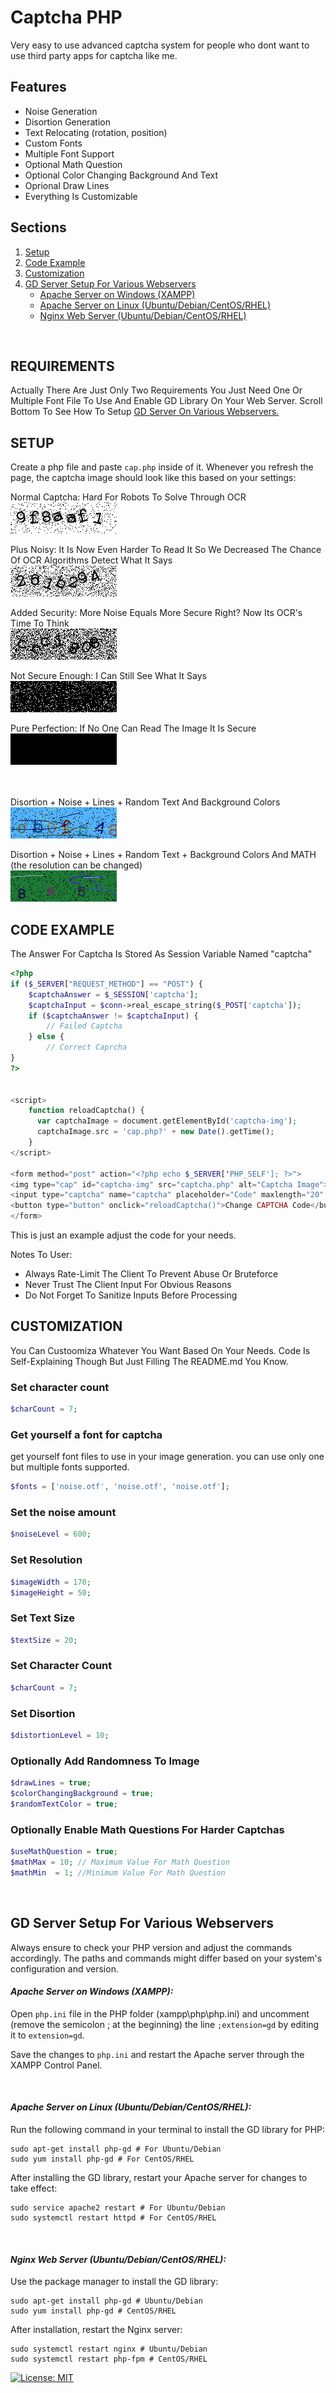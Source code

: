 
# Captcha PHP
Very easy to use advanced captcha system for people who dont want to use third party apps for captcha like me.

## Features

- Noise Generation
- Disortion Generation
- Text Relocating (rotation, position)
- Custom Fonts
- Multiple Font Support
- Optional Math Question
- Optional Color Changing Background And Text
- Oprional Draw Lines
- Everything Is Customizable

## Sections
1. [Setup](#setup) <br />
2. [Code Example](#code-example) <br />
3. [Customization](#customization) <br />
4. [GD Server Setup For Various Webservers](#gd-server-setup-for-various-webservers) <br />
    - [Apache Server on Windows (XAMPP)](#apache-server-on-windows-xampp) <br />
    - [Apache Server on Linux (Ubuntu/Debian/CentOS/RHEL)](#apache-server-on-linux-ubuntudebiancentosrhel) <br />
    - [Nginx Web Server (Ubuntu/Debian/CentOS/RHEL)](#nginx-web-server-ubuntudebiancentosrhel) <br />
<br />

## **REQUIREMENTS**
Actually There Are Just Only Two Requirements You Just Need One Or Multiple Font File To Use And Enable GD Library On Your Web Server. Scroll Bottom To See How To Setup [GD Server On Various Webservers.](#gd-server-setup-for-various-webservers) 
<br />


## **SETUP**
Create a php file and paste ```cap.php``` inside of it. Whenever you refresh the page, the captcha image should look like this based on your settings:

Normal Captcha: Hard For Robots To Solve Through OCR<br />
![1](https://raw.githubusercontent.com/Lebweuh/Captcha-PHP/main/example%20images/cap.png)

Plus Noisy: It Is Now Even Harder To Read It So We Decreased The Chance Of OCR Algorithms Detect What It Says<br />
![1](https://raw.githubusercontent.com/Lebweuh/Captcha-PHP/main/example%20images/cap2.png)

Added Security: More Noise Equals More Secure Right? Now Its OCR's Time To Think<br />
![1](https://raw.githubusercontent.com/Lebweuh/Captcha-PHP/main/example%20images/cap3.png)

Not Secure Enough: I Can Still See What It Says<br />
![1](https://raw.githubusercontent.com/Lebweuh/Captcha-PHP/main/example%20images/cap4.png)

Pure Perfection: If No One Can Read The Image It Is Secure<br />
![1](https://raw.githubusercontent.com/Lebweuh/Captcha-PHP/main/example%20images/cap5.png) <br /> <br /><br />

Disortion + Noise + Lines + Random Text And Background Colors<br />
![1](https://raw.githubusercontent.com/Lebweuh/Captcha-PHP/main/example%20images/cap6.png) <br />

Disortion + Noise + Lines + Random Text + Background Colors And MATH (the resolution can be changed)<br />
![1](https://raw.githubusercontent.com/Lebweuh/Captcha-PHP/main/example%20images/cap7.png) <br />

## **CODE EXAMPLE**
The Answer For Captcha Is Stored As Session Variable Named "captcha"
```php
<?php
if ($_SERVER["REQUEST_METHOD"] == "POST") {
    $captchaAnswer = $_SESSION['captcha'];
    $captchaInput = $conn->real_escape_string($_POST['captcha']);
    if ($captchaAnswer != $captchaInput) {
        // Failed Captcha
    } else {
        // Correct Caprcha
}
?>


<script>
    function reloadCaptcha() {
      var captchaImage = document.getElementById('captcha-img');
      captchaImage.src = 'cap.php?' + new Date().getTime();
    }
</script>

<form method="post" action="<?php echo $_SERVER['PHP_SELF']; ?>">
<img type="cap" id="captcha-img" src="captcha.php" alt="Captcha Image">
<input type="captcha" name="captcha" placeholder="Code" maxlength="20" required>
<button type="button" onclick="reloadCaptcha()">Change CAPTCHA Code</button>
</form>

```
This is just an example adjust the code for your needs.

Notes To User:
- Always Rate-Limit The Client To Prevent Abuse Or Bruteforce
- Never Trust The Client Input For Obvious Reasons
- Do Not Forget To Sanitize Inputs Before Processing <br />

## **CUSTOMIZATION**
You Can Custoomiza Whatever You Want Based On Your Needs. Code Is Self-Explaining Though But Just Filling The README.md You Know.

### Set character count

```php
$charCount = 7;
```

### Get yourself a font for captcha
get yourself font files to use in your image generation. you can use only one but multiple fonts supported.
```php
$fonts = ['noise.otf', 'noise.otf', 'noise.otf'];
```

### Set the noise amount

```php
$noiseLevel = 600;
```

### Set Resolution
```php
$imageWidth = 170;
$imageHeight = 50;
```

### Set Text Size
```php
$textSize = 20;
```


### Set Character Count
```php
$charCount = 7;
```


### Set Disortion
```php
$distortionLevel = 10;
```


### Optionally Add Randomness To Image
```php
$drawLines = true;
$colorChangingBackground = true;
$randomTextColor = true;
```


### Optionally Enable Math Questions For Harder Captchas
```php
$useMathQuestion = true;
$mathMax = 10; // Maximum Value For Math Question
$mathMin  = 1; //Minimum Value For Math Question
```
<br />

## **GD Server Setup For Various Webservers**
Always ensure to check your PHP version and adjust the commands accordingly. The paths and commands might differ based on your system's configuration and version.

#### *Apache Server on Windows (XAMPP):*
Open `php.ini` file in the PHP folder (xampp\php\php.ini) and uncomment (remove the semicolon ; at the beginning) the line `;extension=gd` by editing it to `extension=gd`.

Save the changes to `php.ini` and restart the Apache server through the XAMPP Control Panel.

<br />

#### *Apache Server on Linux (Ubuntu/Debian/CentOS/RHEL):*
Run the following command in your terminal to install the GD library for PHP: 
```
sudo apt-get install php-gd # For Ubuntu/Debian
sudo yum install php-gd # For CentOS/RHEL
```
After installing the GD library, restart your Apache server for changes to take effect:
```
sudo service apache2 restart # For Ubuntu/Debian
sudo systemctl restart httpd # For CentOS/RHEL
```
<br />


#### *Nginx Web Server (Ubuntu/Debian/CentOS/RHEL):*
Use the package manager to install the GD library:
```
sudo apt-get install php-gd # Ubuntu/Debian
sudo yum install php-gd # CentOS/RHEL
```
 After installation, restart the Nginx server:
```
sudo systemctl restart nginx # Ubuntu/Debian
sudo systemctl restart php-fpm # CentOS/RHEL
```

 [![License: MIT](https://img.shields.io/badge/License-MIT-yellow.svg)](https://opensource.org/licenses/MIT)

